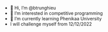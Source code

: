 - 👋 Hi, I’m @btrunghieu
- 👀 I’m interested in competitive programming
- 🌱 I’m currently learning Phenikaa University
- I will challenge myself from 12/12/2022

<!---
btrunghieu/btrunghieu is a ✨ special ✨ repository because its `README.md` (this file) appears on your GitHub profile.
You can click the Preview link to take a look at your changes.
--->
